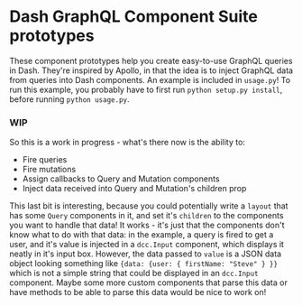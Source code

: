 # Dash GraphQL Component Suite prototypes

These component prototypes help you create easy-to-use GraphQL queries in Dash. They're inspired by Apollo, in that the idea is to inject GraphQL data from queries into Dash components. An example is included in `usage.py`! To run this example, you probably have to first run `python setup.py install`, before running `python usage.py`.

### WIP
So this is a work in progress - what's there now is the ability to:
* Fire queries
* Fire mutations
* Assign callbacks to Query and Mutation components
* Inject data received into Query and Mutation's children prop

This last bit is interesting, because you could potentially write a `layout` that has some `Query` components in it, and set it's `children` to the components you want to handle that data! It works - it's just that the components don't know what to do with that data: in the example, a query is fired to get a user, and it's value is injected in a `dcc.Input` component, which displays it neatly in it's input box. However, the data passed to `value` is a JSON data object looking something like `{data: {user: { firstName: "Steve" } }}` which is not a simple string that could be displayed in an `dcc.Input` component. Maybe some more custom components that parse this data or have methods to be able to parse this data would be nice to work on!